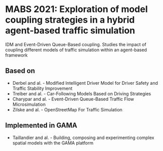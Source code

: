 # MABS 2021: Exploration of model coupling strategies in a hybrid agent-based traffic simulation
IDM and Event-Driven Queue-Based coupling. Studies the impact of coupling different models of traffic simulation within an agent-based framework

## Based on
 - Derbel and al. - Modified Intelligent Driver Model for Driver Safety and Traffic Stability Improvement
 - Treiber and al. - Car-Following Models Based on Driving Strategies
 - Charypar and al. - Event-Driven Queue-Based Traffic Flow Microsimulation
 - Zilske and al. - OpenStreetMap For Traffic Simulation

## Implemented in GAMA
 - Taillandier and al. - Building, composing and experimenting complex spatial models with the GAMA platform
